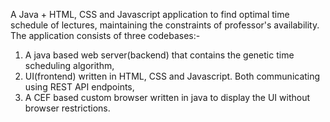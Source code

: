 A Java  + HTML, CSS and Javascript application to find optimal time schedule of lectures, maintaining the constraints of professor's availability. The application consists of three codebases:-
1. A java based web server(backend) that contains the genetic time scheduling algorithm,
2. UI(frontend) written in HTML, CSS and Javascript. Both communicating using REST API endpoints,
3. A CEF based custom browser written in java to display the UI without browser restrictions.
